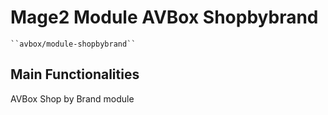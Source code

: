 # Mage2 Module AVBox Shopbybrand

    ``avbox/module-shopbybrand``


## Main Functionalities
AVBox Shop by Brand module
